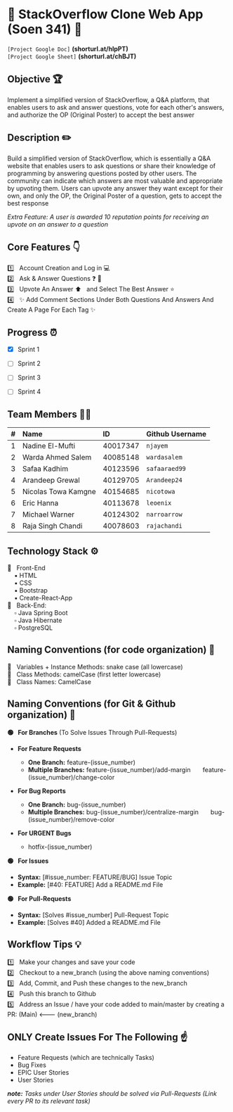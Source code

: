 # :wave: StackOverflow Clone Web App (Soen 341) :wave: <br>

`[Project Google Doc]` **(shorturl.at/hlpPT)** <br>
`[Project Google Sheet]` **(shorturl.at/chBJT)** <br>

## Objective :trophy:

Implement a simplified version of StackOverflow, a Q&A platform, that enables users to ask and answer questions, vote for each other's answers, and authorize the OP (Original Poster) to accept the best answer


## Description :pencil2:

Build a simplified version of StackOverflow, which is essentially a Q&A website that enables users to ask questions or share their knowledge of programming by answering questions posted by other users.  The community can indicate which answers are most valuable and appropriate by upvoting them. Users can upvote any answer they want except for their own, and only the OP, the Original Poster of a question, gets to accept the best response

*Extra Feature: A user is awarded 10 reputation points for receiving an upvote on an answer to a question* 


## Core Features :point_down:	
:one: &nbsp; Account Creation and Log in :computer: <br>
:two: &nbsp; Ask & Answer Questions :question: :memo: <br>
:three: &nbsp; Upvote An Answer :arrow_up: &nbsp; and Select The Best Answer :star: <br>
:four: &nbsp; :sparkles: Add Comment Sections Under Both Questions And Answers And Create A Page For Each Tag :sparkles:


## Progress :alarm_clock:

- [X]  Sprint 1
- [ ]  Sprint 2
- [ ]  Sprint 3
- [ ]  Sprint 4


## Team Members :technologist:

| #   | Name                 | ID        | Github Username     |
| --- | :------------------- | :-------- | :------------------ |
| 1   | Nadine El-Mufti      | 40017347  |  `njayem`           | 
| 2   | Warda Ahmed Salem    | 40085148  |  `wardasalem`       |
| 3   | Safaa Kadhim         | 40123596  |  `safaaraed99`      | 
| 4   | Arandeep Grewal      | 40129705  |  `Arandeep24`       |
| 5   | Nicolas Towa Kamgne  | 40154685  |  `nicotowa`         |
| 6   | Eric Hanna           | 40113678  |  `leoenix`          |
| 7   | Michael Warner       | 40124302  |  `narroarrow`       |
| 8   | Raja Singh Chandi    | 40078603  |  `rajachandi`       |


## Technology Stack :gear:

  :black_square_button: &nbsp; Front-End <br>
   &nbsp;&nbsp;&nbsp; :black_small_square: HTML <br>
   &nbsp;&nbsp;&nbsp; :black_small_square: CSS <br>
   &nbsp;&nbsp;&nbsp; :black_small_square: Bootstrap <br>
   &nbsp;&nbsp;&nbsp; :black_small_square: Create-React-App <br>
  :white_square_button: &nbsp; Back-End: <br>
   &nbsp;&nbsp;&nbsp; :white_small_square: Java Spring Boot <br>
   &nbsp;&nbsp;&nbsp; :white_small_square: Java Hibernate <br>
   &nbsp;&nbsp;&nbsp; :white_small_square: PostgreSQL <br>


## Naming Conventions (for code organization) :blue_book:

:small_blue_diamond: &nbsp; Variables + Instance Methods: snake case (all lowercase) <br>
:small_blue_diamond: &nbsp; Class Methods: camelCase (first letter lowercase) <br>
:small_blue_diamond: &nbsp; Class Names: CamelCase <br>


## Naming Conventions (for Git & Github organization) :green_book:

**:green_circle: &nbsp; For Branches** (To Solve Issues Through Pull-Requests) <br>

  * **For Feature Requests** 
    * **One Branch:**  feature-(issue_number) 
    * **Multiple Branches:** feature-(issue_number)/add-margin 
    &nbsp; &nbsp; &nbsp;     feature-(issue_number)/change-color <br>

  * **For Bug Reports** 
    * **One Branch:**  bug-(issue_number) 
    * **Multiple Branches:** bug-(issue_number)/centralize-margin 
    &nbsp; &nbsp; &nbsp;     bug-(issue_number)/remove-color <br>

  * **For URGENT Bugs** 
    * hotfix-(issue_number) <br>
  
**:green_circle: &nbsp; For Issues** <br>
   * **Syntax:** [#issue_number: FEATURE/BUG] Issue Topic <br>
   * **Example:** [#40: FEATURE] Add a README.md File <br>

**:green_circle: &nbsp; For Pull-Requests** <br>
   * **Syntax:** [Solves #issue_number] Pull-Request Topic <br>
   * **Example:** [Solves #40] Added a README.md File<br>


## Workflow Tips :bulb: 

:one: &nbsp; Make your changes and save your code <br>
:two: &nbsp; Checkout to a new_branch (using the above naming conventions) <br>
:three: &nbsp; Add, Commit, and Push these changes to the new_branch <br>
:four: &nbsp; Push this branch to Github <br>
:five: &nbsp; Address an Issue / have your code added to main/master by creating a PR: (Main) <--- (new_branch) <br>

## ONLY Create Issues For The Following :point_up:

- Feature Requests (which are technically Tasks) <br>
- Bug Fixes <br>
- EPIC User Stories <br>
- User Stories <br>

_**note:**_ _Tasks under User Stories should be solved via Pull-Requests (Link every PR to its relevant task)_
   

